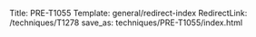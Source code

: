 Title: PRE-T1055
Template: general/redirect-index
RedirectLink: /techniques/T1278
save_as: techniques/PRE-T1055/index.html